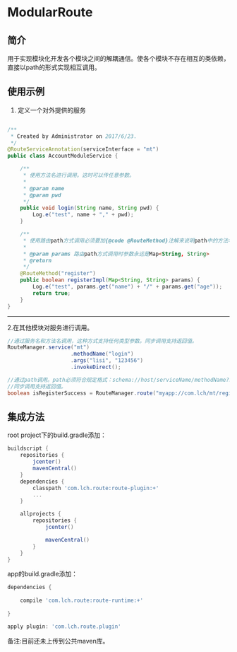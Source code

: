 # ModularRoute
## 简介
用于实现模块化开发各个模块之间的解耦通信。使各个模块不存在相互的类依赖，直接以path的形式实现相互调用。
## 使用示例

1. 定义一个对外提供的服务

```java

/**
 * Created by Administrator on 2017/6/23.
 */
@RouteServiceAnnotation(serviceInterface = "mt")
public class AccountModuleService {

    /**
     * 使用方法名进行调用。这时可以传任意参数。
     *
     * @param name
     * @param pwd
     */
    public void login(String name, String pwd) {
        Log.e("test", name + "," + pwd);
    }

    /**
     * 使用路由path方式调用必须要加{@code @RouteMethod}注解来说明path中的方法名到服务方法名的映射。
     *
     * @param params 路由path方式调用时参数永远是Map<String, String>
     * @return
     */
    @RouteMethod("register")
    public boolean registerImpl(Map<String, String> params) {
        Log.e("test", params.get("name") + "/" + params.get("age"));
        return true;
    }
}

```
---

2.在其他模块对服务进行调用。

```java
//通过服务名和方法名调用，这种方式支持任何类型参数。同步调用支持返回值。
RouteManager.service("mt")
                    .methodName("login")
                    .args("lisi", "123456")
                    .invokeDirect();
```

```java
//通过path调用。path必须符合规定格式：schema://host/serviceName/methodName?name=xx&age=12
//同步调用支持返回值。
boolean isRegisterSuccess = RouteManager.route("myapp://com.lch/mt/register?name=lich&age=100");
```


## 集成方法
root project下的build.gradle添加：

```gradle
buildscript {
    repositories {
        jcenter()
        mavenCentral() 
    }
    dependencies {
        classpath 'com.lch.route:route-plugin:+'
        ...
    }

    allprojects {
        repositories {
            jcenter()

            mavenCentral()
        }
    }
}
```
app的build.gradle添加：
```gradle
dependencies {
   
    compile 'com.lch.route:route-runtime:+'
   
}

apply plugin: 'com.lch.route.plugin'
```

备注:目前还未上传到公共maven库。


